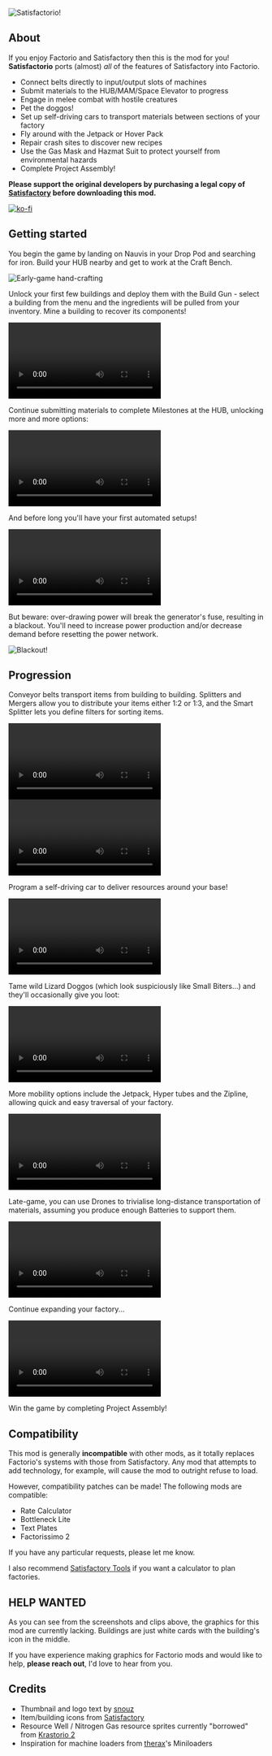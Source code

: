 ![Satisfactorio!](https://github.com/PFQNiet/Satisfactorio/raw/master/.modportal/satisfactorio-logo.png)

## About
If you enjoy Factorio and Satisfactory then this is the mod for you! **Satisfactorio** ports (almost) *all* of the features of Satisfactory into Factorio.

* Connect belts directly to input/output slots of machines
* Submit materials to the HUB/MAM/Space Elevator to progress
* Engage in melee combat with hostile creatures
* Pet the doggos!
* Set up self-driving cars to transport materials between sections of your factory
* Fly around with the Jetpack or Hover Pack
* Repair crash sites to discover new recipes
* Use the Gas Mask and Hazmat Suit to protect yourself from environmental hazards
* Complete Project Assembly!

**Please support the original developers by purchasing a legal copy of [Satisfactory](https://www.satisfactorygame.com/) before downloading this mod.**

[![ko-fi](https://ko-fi.com/img/githubbutton_sm.svg)](https://ko-fi.com/J3J04Z864)

## Getting started
You begin the game by landing on Nauvis in your Drop Pod and searching for iron. Build your HUB nearby and get to work at the Craft Bench.

![Early-game hand-crafting](https://github.com/PFQNiet/Satisfactorio/raw/master/.modportal/handcrafting.jpg)

Unlock your first few buildings and deploy them with the Build Gun - select a building from the menu and the ingredients will be pulled from your inventory. Mine a building to recover its components!

![Build gun demo](https://github.com/PFQNiet/Satisfactorio/raw/master/.modportal/build-gun.mp4)

Continue submitting materials to complete Milestones at the HUB, unlocking more and more options:

![HUB Milestone selection demo](https://github.com/PFQNiet/Satisfactorio/raw/master/.modportal/hub-selection.mp4)

And before long you'll have your first automated setups!

![Simple production line: iron ore, smelted into ingots, then pressed into plates](https://github.com/PFQNiet/Satisfactorio/raw/master/.modportal/tiny-production-line.mp4)

But beware: over-drawing power will break the generator's fuse, resulting in a blackout. You'll need to increase power production and/or decrease demand before resetting the power network.

![Blackout!](https://github.com/PFQNiet/Satisfactorio/raw/master/.modportal/blackout.jpg)

## Progression
Conveyor belts transport items from building to building. Splitters and Mergers allow you to distribute your items either 1:2 or 1:3, and the Smart Splitter lets you define filters for sorting items.

![3:3 balancer producing evenly mixed belts](https://github.com/PFQNiet/Satisfactorio/raw/master/.modportal/3x3-balancer.mp4)
![Smart Splitter separating the mixed belt again](https://github.com/PFQNiet/Satisfactorio/raw/master/.modportal/smart-splitter.mp4)

Program a self-driving car to deliver resources around your base!

![A self-driving car delivers Encased Industrial Beams](https://github.com/PFQNiet/Satisfactorio/raw/master/.modportal/self-driving.mp4)

Tame wild Lizard Doggos (which look suspiciously like Small Biters...) and they'll occasionally give you loot:

![Collecting loot from a Doggo farm](https://github.com/PFQNiet/Satisfactorio/raw/master/.modportal/doggo-farm.mp4)

More mobility options include the Jetpack, Hyper tubes and the Zipline, allowing quick and easy traversal of your factory.

![Zipline demonstration flying around a Modular Frame factory](https://github.com/PFQNiet/Satisfactorio/raw/master/.modportal/zipline.mp4)

Late-game, you can use Drones to trivialise long-distance transportation of materials, assuming you produce enough Batteries to support them.

![A Drone delivers packaged nitrogen gas and takes empty canisters away](https://github.com/PFQNiet/Satisfactorio/raw/master/.modportal/drone-port.mp4)

Continue expanding your factory...

![A train delivers materials to an Aluminium Casing factory](https://github.com/PFQNiet/Satisfactorio/raw/master/.modportal/aluminium-casing-build.mp4)

Win the game by completing Project Assembly!

## Compatibility
This mod is generally **incompatible** with other mods, as it totally replaces Factorio's systems with those from Satisfactory. Any mod that attempts to add technology, for example, will cause the mod to outright refuse to load.

However, compatibility patches can be made! The following mods are compatible:

* Rate Calculator
* Bottleneck Lite
* Text Plates
* Factorissimo 2

If you have any particular requests, please let me know.

I also recommend [Satisfactory Tools](https://u4.satisfactorytools.com/production) if you want a calculator to plan factories.

## HELP WANTED
As you can see from the screenshots and clips above, the graphics for this mod are currently lacking. Buildings are just white cards with the building's icon in the middle.

If you have experience making graphics for Factorio mods and would like to help, **please reach out**, I'd love to hear from you.

## Credits
* Thumbnail and logo text by [snouz](https://mods.factorio.com/mod/MbrTestMod)
* Item/building icons from [Satisfactory](https://www.satisfactorygame.com/)
* Resource Well / Nitrogen Gas resource sprites currently "borrowed" from [Krastorio 2](https://mods.factorio.com/mod/Krastorio2)
* Inspiration for machine loaders from [therax](https://mods.factorio.com/user/therax)'s Miniloaders